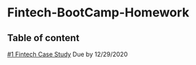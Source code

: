 # Fintech-BootCamp-Homework

## Table of content 

[#1 Fintech Case Study](https://github.com/weirongtian/Fintech-BootCamp-Homework/blob/main/Homework_1_CaseStudy.md) Due by 12/29/2020
